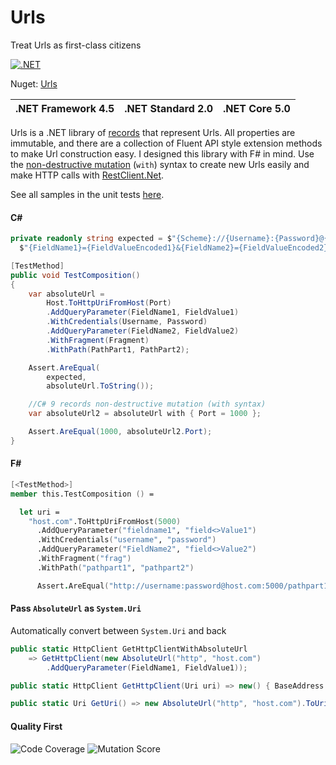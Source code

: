 # Urls

Treat Urls as first-class citizens

[![.NET](https://github.com/MelbourneDeveloper/Urls/actions/workflows/dotnet.yml/badge.svg?branch=main)](https://github.com/MelbourneDeveloper/Urls/actions/workflows/dotnet.yml)

Nuget: [Urls](https://www.nuget.org/packages/Urls) 

| .NET Framework 4.5 | .NET Standard 2.0 | .NET Core 5.0 |
|--------------------|:-----------------:|---------------|

Urls is a .NET library of [records](https://docs.microsoft.com/en-us/dotnet/csharp/whats-new/tutorials/records) that represent Urls. All properties are immutable, and there are a collection of Fluent API style extension methods to make Url construction easy. I designed this library with F# in mind. Use the [non-destructive mutation](https://docs.microsoft.com/en-us/dotnet/csharp/whats-new/tutorials/records#non-destructive-mutation) (`with`) syntax to create new Urls easily and make HTTP calls with [RestClient.Net](https://github.com/MelbourneDeveloper/RestClient.Net/tree/5/develop). 

See all samples in the unit tests [here](https://github.com/MelbourneDeveloper/Urls/blob/ab57a866d27cb5653b97ca6fcf8fe51242d5b274/src/Uris.Tests/UriTests.cs#L38).

#### C#

```cs
private readonly string expected = $"{Scheme}://{Username}:{Password}@{Host}:{Port}/{PathPart1}/{PathPart2}?" +
  $"{FieldName1}={FieldValueEncoded1}&{FieldName2}={FieldValueEncoded2}#{Fragment}";

[TestMethod]
public void TestComposition()
{
    var absoluteUrl =
        Host.ToHttpUriFromHost(Port)
        .AddQueryParameter(FieldName1, FieldValue1)
        .WithCredentials(Username, Password)
        .AddQueryParameter(FieldName2, FieldValue2)
        .WithFragment(Fragment)
        .WithPath(PathPart1, PathPart2);

    Assert.AreEqual(
        expected,
        absoluteUrl.ToString());

    //C# 9 records non-destructive mutation (with syntax)
    var absoluteUrl2 = absoluteUrl with { Port = 1000 };

    Assert.AreEqual(1000, absoluteUrl2.Port);
}
```

#### F#

```fs
[<TestMethod>]
member this.TestComposition () =

  let uri =
    "host.com".ToHttpUriFromHost(5000)
      .AddQueryParameter("fieldname1", "field<>Value1")
      .WithCredentials("username", "password")
      .AddQueryParameter("FieldName2", "field<>Value2")
      .WithFragment("frag")
      .WithPath("pathpart1", "pathpart2")

      Assert.AreEqual("http://username:password@host.com:5000/pathpart1/pathpart2?fieldname1=field%3C%3EValue1&FieldName2=field%3C%3EValue2#frag",uri.ToString());
```

#### Pass `AbsoluteUrl` as `System.Uri`

Automatically convert between `System.Uri` and back

```cs
public static HttpClient GetHttpClientWithAbsoluteUrl
    => GetHttpClient(new AbsoluteUrl("http", "host.com")
        .AddQueryParameter(FieldName1, FieldValue1));

public static HttpClient GetHttpClient(Uri uri) => new() { BaseAddress = uri };

public static Uri GetUri() => new AbsoluteUrl("http", "host.com").ToUri();
```

#### Quality First

![Code Coverage](https://github.com/MelbourneDeveloper/Urls/blob/main/Images/CodeCoverage.png) 
![Mutation Score](https://github.com/MelbourneDeveloper/Urls/blob/main/Images/MutationScore.png)

